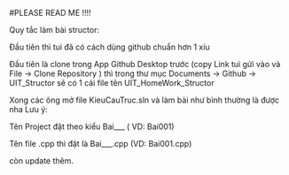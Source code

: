 #PLEASE READ ME !!!!

Quy tắc làm bài structor:

Đầu tiên thì tui đã có cách dùng github chuẩn hơn 1 xíu

Đầu tiên là clone trong App Github Desktop trước (copy Link tui gửi vào và File -> Clone Repository )
thì trong thư mục Documents -> Github -> UIT_Structor sẽ có 1 cái file tên UIT_HomeWork_Structor

Xong các ông mở file KieuCauTruc.sln và làm bài như bình thường là được nha
Lưu ý:

Tên Project đặt theo kiểu Bai___ ( VD: Bai001)

Tên file .cpp thì đặt là Bai___.cpp (VD: Bai001.cpp)

còn update thêm.
